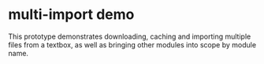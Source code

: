 multi-import demo
================================
This prototype demonstrates downloading, caching and importing multiple files from a textbox,
as well as bringing other modules into scope by module name.
